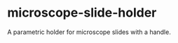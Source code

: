 microscope-slide-holder
=======================

A parametric holder for microscope slides with a handle.
